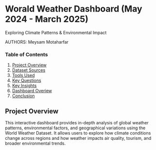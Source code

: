 Worald Weather Dashboard (May 2024 - March 2025)
================================================

Exploring Climate Patterns & Environmental Impact

AUTHORS: Meysam Motaharfar 

### Table of Contents
1. [Project Overview](#Project-Overview)
2. [Dataset Sources](#Dataset-Overview-and-Feature-Dictionary)
3. [Tools Used](#Tools-Used)
4. [Key Questions](#Key-Questions)
5. [Key Insights](#Key-Insights)
6. [Dashboard Overiew](#Dashboard-Overview)
7. [Conclusion](#Conclusion)

## Project Overview

This interactive dashboard provides in-depth analysis of global weather patterns, environmental factors, and geographical variations using the World Weather Dataset. It allows users to explore how climate conditions change across regions and how weather impacts air quality, tourism, and broader environmental trends.



